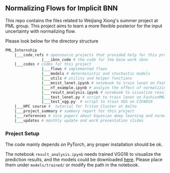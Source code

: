 ## Normalizing Flows for Implicit BNN

This repo contains the files related to Weijiang Xiong's summer project at PML group. This project aims to learn a more flexible posterior for the input uncertainty with normalizing flow. 

Please look below for the directory structure 

```bash
PML_Internship
    |___code_refs # opensource projects that provided help for this project
    			|___ibnn_code # the code for the base work ibnn
    |___codes # codes for this project
    			|___flows # implemented flows
    			|___models # deterministic and stochastic models
    			|___utils # utility and helper functions
    			|___mnist_lenet.ipynb # notebook to train lenet on FashionMNIST
    			|___nf_example.ipynb # analyze the effect of normalizing flow with logistic regression and MLP 
    			|___result_analysis.ipynb # notebook to visualize results 
    			|___test_lenet.py # script to train lenet on FashionMNIST
    			|___test_vgg.py  # script to train VGG on CIFAR10
    |___HPC course #  tutorial for Triton Cluster at Aalto
    |___project_summary # summary report for this project
    |___references # nice papers about bayesian deep learning and normalizing flow 
    |___updates # monthly update and work presentation slides
```



### Project Setup 

The code mainly depends on PyTorch, any proper installation should be ok. 

The notebook `result_analysis.ipynb` needs trained VGG16 to visualize the prediction results, and the models could be downloaded [here](https://drive.google.com/drive/folders/1LA6HjASTum4DXPZFbFaDZ6PClFQ99X4r?usp=sharing). Please place them under `models/trained/` or modify the path in the notebook. 

